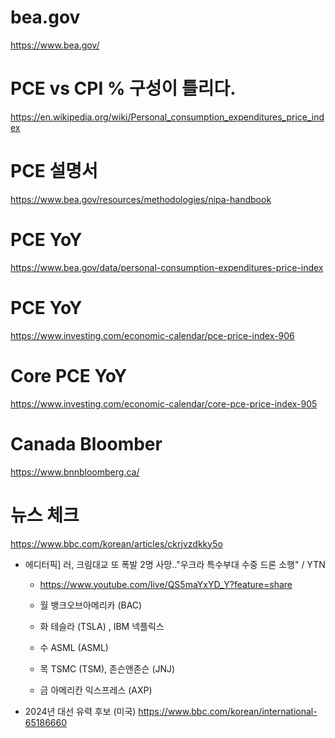 # bea.gov

https://www.bea.gov/

# PCE vs CPI % 구성이 틀리다.

https://en.wikipedia.org/wiki/Personal_consumption_expenditures_price_index

# PCE 설명서

https://www.bea.gov/resources/methodologies/nipa-handbook

# PCE YoY

https://www.bea.gov/data/personal-consumption-expenditures-price-index


# PCE YoY

https://www.investing.com/economic-calendar/pce-price-index-906

# Core PCE YoY

https://www.investing.com/economic-calendar/core-pce-price-index-905

# Canada Bloomber

https://www.bnnbloomberg.ca/

# 뉴스 체크
https://www.bbc.com/korean/articles/ckrjvzdkky5o


- 에디터픽] 러, 크림대교 또 폭발 2명 사망.."우크라 특수부대 수중 드론 소행" / YTN
  - https://www.youtube.com/live/QS5maYxYD_Y?feature=share

  - 월 	뱅크오브아메리카 (BAC)
  - 화 		테슬라 (TSLA) , IBM 넥플릭스
  - 수	ASML (ASML)
  - 목 	TSMC (TSM), 	존슨앤존슨 (JNJ)
  - 금 	아메리칸 익스프레스 (AXP)
 
- 2024년 대선 유력 후보 (미국) https://www.bbc.com/korean/international-65186660
